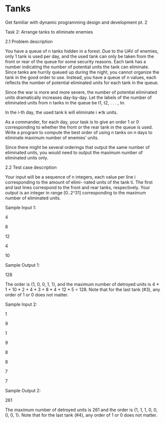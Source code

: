 # Tanks
Get familiar with dynamic programming design and development pt. 2

Task 2: Arrange tanks to eliminate enemies

2.1 Problem description

You have a queue of n tanks hidden in a forest. Due to the UAV of enemies, only 1 tank is used per
day, and the used tank can only be taken from the front or rear of the queue for some security reasons.
Each tank has a number indicating the number of potential units the tank can eliminate. Since tanks
are hurrily queued up during the night, you cannot organize the tank in the good order to use. Instead,
you have a queue of n values, each reflects the number of potential eliminated units for each tank in
the queue.

Since the war is more and more severe, the number of potential eliminated units dramatically increases
day-by-day. Let the labels of the number of eliminated units from n tanks in the queue be t1, t2, . . . , tn.

In the i-th day, the used tank k will eliminate i ∗tk units.

As a commander, for each day, your task is to give an order 1 or 0 corresponding to whether the front
or the rear tank in the queue is used. Write a program to compute the best order of using n tanks on
n days to eliminate maximum number of enemies’ units.

Since there might be several orderings that output the same number of eliminated units, you would
need to output the maximum number of eliminated units only.

2.2 Test case description

Your input will be a sequence of n integers, each value per line i corresponding to the amount of elimi-
nated units of the tank ti. The first and last lines correspond to the front and rear tanks, respectively.
Your output is an integer in range [0..2^31] corresponding to the maximum number of eliminated units.

Sample Input 1:

4

8

12

4

10

Sample Output 1:

128

The order is {1, 0, 0, 1, 1}, and the maximum number of detroyed units is 4 * 1 + 10 * 2 + 4 * 3 + 8 *
4 + 12 * 5 = 128. Note that for the last tank (#3), any order of 1 or 0 does not matter.

Sample Input 2:

1

9

1

9

8

8

7

7

Sample Output 2:

261

The maximum number of detroyed units is 261 and the order is {1, 1, 1, 0, 0, 0, 0, 1}. Note that for the
last tank (#4), any order of 1 or 0 does not matter.
